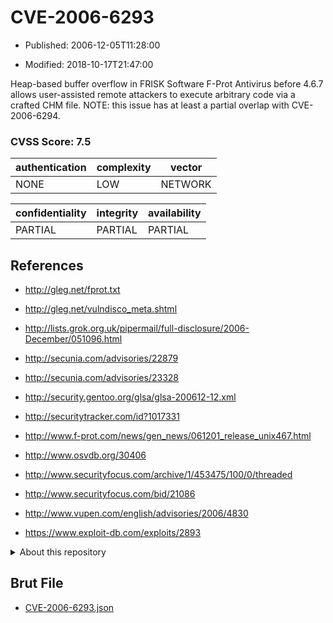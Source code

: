 # CVE-2006-6293

- Published: 2006-12-05T11:28:00

- Modified: 2018-10-17T21:47:00

Heap-based buffer overflow in FRISK Software F-Prot Antivirus before 4.6.7 allows user-assisted remote attackers to execute arbitrary code via a crafted CHM file. NOTE: this issue has at least a partial overlap with CVE-2006-6294.

### CVSS Score: **7.5**

| authentication | complexity | vector |
| --- | --- | --- |
| NONE | LOW | NETWORK |

| confidentiality | integrity | availability |
| --- | --- | --- |
| PARTIAL | PARTIAL | PARTIAL |

## References

* http://gleg.net/fprot.txt

* http://gleg.net/vulndisco_meta.shtml

* http://lists.grok.org.uk/pipermail/full-disclosure/2006-December/051096.html

* http://secunia.com/advisories/22879

* http://secunia.com/advisories/23328

* http://security.gentoo.org/glsa/glsa-200612-12.xml

* http://securitytracker.com/id?1017331

* http://www.f-prot.com/news/gen_news/061201_release_unix467.html

* http://www.osvdb.org/30406

* http://www.securityfocus.com/archive/1/453475/100/0/threaded

* http://www.securityfocus.com/bid/21086

* http://www.vupen.com/english/advisories/2006/4830

* https://www.exploit-db.com/exploits/2893

<details>
<summary>About this repository</summary> 

  This repository is part of the project [Live Hack CVE](https://github.com/Live-Hack-CVE). Main website can be found [www.live-hack.org](https://www.live-hack.org) 
  
  Made by [Sn0wAlice](https://github.com/Sn0wAlice) for the people that care about security and need to have a feed of the latest CVEs. Hope you enjoy it, don't forget to star the repo and follow me on [Twitter](https://twitter.com/Sn0wAlice) and [Github](https://github.com/Sn0wAlice). And that is my [personnal website](https://www.alice-snow.me/)

  - [Home Page](https://github.com/Live-Hack-CVE)
  - [Framework](https://github.com/Live-Hack-CVE/cve-framework)
  - [CVE database](https://github.com/Live-Hack-CVE/full_database)
  - [Changelog](https://github.com/Live-Hack-CVE/Changelog)
</details>

## Brut File

* [CVE-2006-6293.json](https://raw.githubusercontent.com/Live-Hack-CVE/full_database/main/cves/2006/CVE-2006-6293.json)


